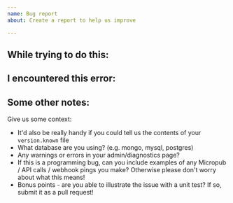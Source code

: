 ```yaml
---
name: Bug report
about: Create a report to help us improve

---
```


## While trying to do this:

## I encountered this error:

## Some other notes:

Give us some context: 

* It'd also be really handy if you could tell us the contents of your ```version.known``` file
* What database are you using? (e.g. mongo, mysql, postgres)
* Any warnings or errors in your admin/diagnostics page?
* If this is a programming bug, can you include examples of any Micropub / API calls / webhook pings you make? Otherwise please don't worry about what this means!
* Bonus points - are you able to illustrate the issue with a unit test? If so, submit it as a pull request!
